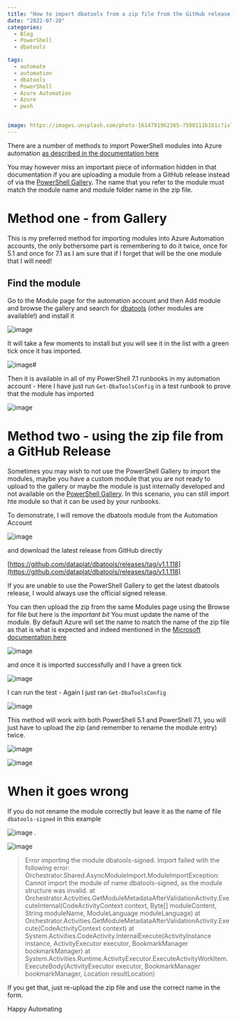 ```yaml
---
title: "How to import dbatools from a zip file from the GitHub release into Azure Automation Modules without an error"
date: "2022-07-28" 
categories:
  - Blog
  - PowerShell
  - dbatools

tags:
  - automate
  - automation
  - dbatools
  - PowerShell
  - Azure Automation
  - Azure
  - pwsh


image: https://images.unsplash.com/photo-1614791962365-7590111b1b1c?ixlib=rb-1.2.1&ixid=MnwxMjA3fDB8MHxwaG90by1wYWdlfHx8fGVufDB8fHx8&auto=format&fit=crop&w=1469&q=80
---
```

There are a number of methods to import PowerShell modules into Azure automation [as described in the documentation here](https://docs.microsoft.com/en-us/azure/automation/shared-resources/modules?WT.mc_id=DP-MVP-5002693)

You may however miss an important piece of information hidden in that documentation if you are uploading a module from a GitHub release instead of via the [PowerShell Gallery](https://www.powershellgallery.com/?WT.mc_id=DP-MVP-5002693). The name that you refer to the module must match the module name and module folder name in the zip file.

# Method one - from Gallery

This is my preferred method for importing modules into Azure Automation accounts, the only bothersome part is remembering to do it twice, once for 5.1 and once for 7.1 as I am sure that if I forget that will be the one module that I will need!

## Find the module

Go to the Module page for the automation account and then Add module and browse the gallery and search for [dbatools](dbatools.io) (other modules are available!) and install it

![image](https://user-images.githubusercontent.com/6729780/181550108-e6096986-3392-4585-a57a-5c515c2890bf.png)

It will take a few moments to install but you will see it in the list with a green tick once it has imported.

![image](https://user-images.githubusercontent.com/6729780/181548887-0ec695e4-41b9-45b3-8ab3-a004968c2323.png)#

Then it is available in all of my PowerShell 7.1 runbooks in my automation account - Here I have just run `Get-DbaToolsConfig` in a test runbook to prove that the module has imported

![image](https://user-images.githubusercontent.com/6729780/181550937-7e89c7b3-31e8-4af1-b965-c82f2f63562f.png)

# Method two - using the zip file from a GitHub Release

Sometimes you may wish to not use the PowerShell Gallery to import the modules, maybe you have a custom module that you are not ready to upload to the gallery or maybe the module is just internally developed and not available on the [PowerShell Gallery](https://www.powershellgallery.com/?WT.mc_id=DP-MVP-5002693). In this scenario, you can still import hte module so that it can be used by your runbooks.

To demonstrate, I will remove the dbatools module from the Automation Account

![image](https://user-images.githubusercontent.com/6729780/181553061-9be2da4d-344d-4027-aa7f-902445cee12b.png)

and download the latest release from GitHub directly

[https://github.com/dataplat/dbatools/releases/tag/v1.1.118](https://github.com/dataplat/dbatools/releases/tag/v1.1.118)

If you are unable to use the PowerShell Gallery to get the latest dbatools release, I would always use the official signed release.

You can then upload the zip from the same Modules page using the Browse for file but here is the *important bit* You must update the name of the module. By default Azure will set the name to match the name of the zip file as that is what is expected and indeed mentioned in the [Microsoft documentation here ](https://docs.microsoft.com/en-us/azure/automation/shared-resources/modules#author-modules?WT.mc_id=DP-MVP-5002693)

![image](https://user-images.githubusercontent.com/6729780/181561112-6aecd5e3-efaa-4b2a-84d7-f7e521035d04.png)

and once it is imported successfully and I have a green tick

![image](https://user-images.githubusercontent.com/6729780/181564377-df8c707e-24ec-43eb-8d57-702fcb39400b.png)

I can run the test - Again I just ran `Get-DbaToolsConfig`

![image](https://user-images.githubusercontent.com/6729780/181569077-2b2e59e2-4bf1-46b6-851f-2e624cf9c43c.png)

This method will work with both PowerShell 5.1 and PowerShell 7.1, you will just have to upload the zip (and remember to rename the module entry) twice.

![image](https://user-images.githubusercontent.com/6729780/181571123-8acb8ff5-7b36-4b62-91f7-34b3df36a1d8.png)



![image](https://user-images.githubusercontent.com/6729780/181571518-909ecc6f-9270-45d2-a7b5-0de4406c88c4.png)

# When it goes wrong

If you do not rename the module correctly but leave it as the name of file `dbatools-signed` in this example

![image](https://user-images.githubusercontent.com/6729780/181571939-b881b4bc-4449-4569-b71a-66142436158a.png)
.

![image](https://user-images.githubusercontent.com/6729780/181572041-2fe18929-cc14-40ae-b654-62653206903f.png)


> Error importing the module dbatools-signed. Import failed with the following error:   
> Orchestrator.Shared.AsyncModuleImport.ModuleImportException: Cannot import the module of name dbatools-signed, as the module structure was invalid. at   
> Orchestrator.Activities.GetModuleMetadataAfterValidationActivity.ExecuteInternal(CodeActivityContext context, Byte[] moduleContent, String moduleName, ModuleLanguage moduleLanguage) at  
 > Orchestrator.Activities.GetModuleMetadataAfterValidationActivity.Execute(CodeActivityContext context) at  
 > System.Activities.CodeActivity.InternalExecute(ActivityInstance instance, ActivityExecutor executor, BookmarkManager bookmarkManager) at System.Activities.Runtime.ActivityExecutor.ExecuteActivityWorkItem.ExecuteBody(ActivityExecutor executor, BookmarkManager bookmarkManager, Location resultLocation)  

If you get that, just re-upload the zip file and use the correct name in the form.

Happy Automating
